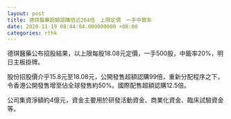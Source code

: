 ```yaml
---
layout: post
title: 德琪醫藥超額認購倍近264倍　上限定價　一手中籤率
date: 2020-11-19 08:44:04.000000000 +08:00
categories: rthk
---
```


德琪醫藥公布招股結果，以上限每股18.08元定價，一手500股，中籤率20%，明日主板掛牌。

股份招股價介乎15.8元至18.08元，公開發售超額認購99倍，重新分配程序之下，令香港公開發售增至佔全球發售約50%。國際配售超額認購12.5倍。

公司集資淨額約4億元，資金主要用於研發活動資金、商業化資金、臨床試驗資金等。
